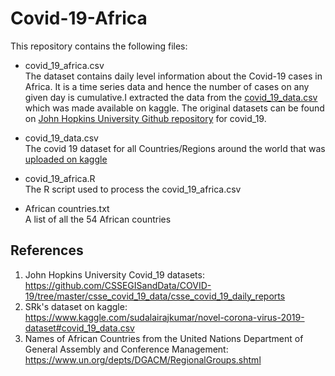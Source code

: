 # Covid-19-Africa

This repository contains the following files:
- covid_19_africa.csv\
The dataset contains daily level information about the Covid-19 cases in Africa.
It is a time series data and hence the number of cases on any given day is cumulative.I extracted the data from the [covid_19_data.csv](https://www.kaggle.com/sudalairajkumar/novel-corona-virus-2019-dataset#covid_19_data.csv) which was made available on kaggle. The original datasets can be found on [John Hopkins University Github repository](https://github.com/CSSEGISandData/COVID-19/tree/master/csse_covid_19_data/csse_covid_19_daily_reports) for covid_19.

- covid_19_data.csv\
The covid 19 dataset for all Countries/Regions around the world that was [uploaded on kaggle](https://www.kaggle.com/sudalairajkumar/novel-corona-virus-2019-dataset#covid_19_data.csv)

- covid_19_africa.R\
The R script used to process the covid_19_africa.csv

- African countries.txt\
A list of all the 54 African countries

## References
1. John Hopkins University Covid_19 datasets: 
https://github.com/CSSEGISandData/COVID-19/tree/master/csse_covid_19_data/csse_covid_19_daily_reports
2. SRk's dataset on kaggle: 
https://www.kaggle.com/sudalairajkumar/novel-corona-virus-2019-dataset#covid_19_data.csv
3. Names of African Countries from the United Nations Department of General Assembly and Conference Management:
https://www.un.org/depts/DGACM/RegionalGroups.shtml